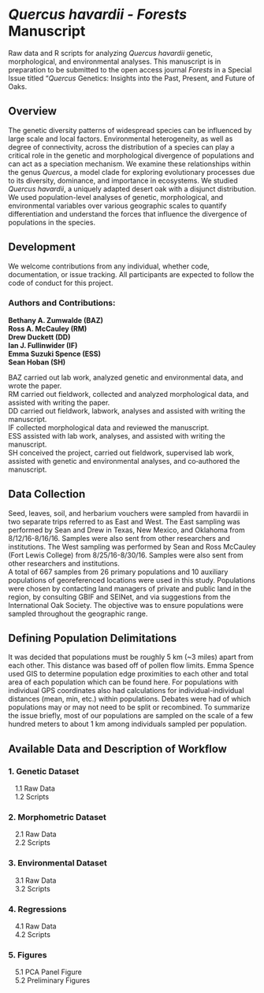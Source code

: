 <h1> <i>Quercus havardii - Forests</i> Manuscript </h1>

Raw data and R scripts for analyzing <i>Quercus havardii</i> genetic, morphological, and environmental analyses. 
This manuscript is in preparation to be submitted to the open access journal <i>Forests</i> in a Special Issue titled “<i>Quercus</i> Genetics: Insights into the Past, Present, and Future of Oaks.

<h2>Overview</h2>
The genetic diversity patterns of widespread species can be influenced by large scale and local factors. Environmental heterogeneity, as well as degree of connectivity, across the distribution of a species can play a critical role in the genetic and morphological divergence of populations and can act as a speciation mechanism. We examine these relationships within the genus <i>Quercus</i>, a model clade for exploring evolutionary processes due to its diversity, dominance, and importance in ecosystems. We studied <i>Quercus havardii</i>, a uniquely adapted desert oak with a disjunct distribution. We used population-level analyses of genetic, morphological, and environmental variables over various geographic scales to quantify differentiation and understand the forces that influence the divergence of populations in the species.


<h2>Development</h2>

We welcome contributions from any individual, whether code, documentation, or issue tracking.
All participants are expected to follow the code of conduct for this project.


<h3>Authors and Contributions:</h3>

<b>Bethany A. Zumwalde (BAZ) <br>
Ross A. McCauley (RM) <br>
Drew Duckett (DD) <br>
Ian J. Fullinwider (IF) <br>
Emma Suzuki Spence (ESS) <br>
Sean Hoban (SH)</b> <br>

BAZ carried out lab work, analyzed genetic and environmental data, and wrote the paper.  <br>
RM carried out fieldwork, collected and analyzed morphological data, and assisted with writing the paper.  <br>
DD carried out fieldwork, labwork, analyses and assisted with writing the manuscript.  <br>
IF collected morphological data and reviewed the manuscript.  <br>
ESS assisted with lab work, analyses, and assisted with writing the manuscript.  <br>
SH conceived the project, carried out fieldwork, supervised lab work, assisted with genetic and environmental analyses, and co‐authored the manuscript. <br>


<h2>Data Collection</h2>
Seed, leaves, soil, and herbarium vouchers were sampled from havardii in two separate trips referred to as East and West. The East sampling was performed by Sean and Drew in Texas, New Mexico, and Oklahoma from 8/12/16-8/16/16. Samples were also sent from other researchers and institutions. The West sampling was performed by Sean and Ross McCauley (Fort Lewis College) from 8/25/16-8/30/16. Samples were also sent from other researchers and institutions.
<br>
A total of 667 samples from 26 primary populations and 10 auxiliary populations of georeferenced locations were used in this study.   Populations were chosen by contacting land managers of private and public land in the region, by consulting GBIF and SEINet, and via suggestions from the International Oak Society.  The objective was to ensure populations were sampled throughout the geographic range. 

<h2> Defining Population Delimitations</h2>
It was decided that populations must be roughly 5 km (~3 miles) apart from each other.  This distance was based off of pollen flow limits.  Emma Spence used GIS to determine population edge proximities to each other and total area of each population which can be found here. For populations with individual GPS coordinates also had calculations for individual-individual distances (mean, min, etc.) within populations. Debates were had of which populations may or may not need to be split or recombined. To summarize the issue briefly, most of our populations are sampled on the scale of a few hundred meters to about 1 km among individuals sampled per population.



<h2>Available Data and Description of Workflow</h2>

<h3>1. Genetic Dataset</h3>
&#8195;1.1 Raw Data <br>
&#8195;1.2 Scripts
<h3>2. Morphometric Dataset</h3>
&#8195;2.1 Raw Data <br>
&#8195;2.2 Scripts
<h3>3. Environmental Dataset</h3>
&#8195;3.1 Raw Data <br>
&#8195;3.2 Scripts
<h3>4. Regressions</h3>
&#8195;4.1 Raw Data <br>
&#8195;4.2 Scripts
<h3>5. Figures</h3>
&#8195;5.1 PCA Panel Figure<br>
&#8195;5.2 Preliminary Figures





